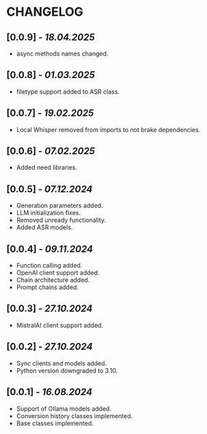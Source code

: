 # CHANGELOG

## [0.0.9] - *18.04.2025*
- async methods names changed.

## [0.0.8] - *01.03.2025*
- filetype support added to ASR class.

## [0.0.7] - *19.02.2025*
- Local Whisper removed from imports to not brake dependencies.

## [0.0.6] - *07.02.2025*
- Added need libraries.

## [0.0.5] - *07.12.2024*
- Generation parameters added.
- LLM initialization fixes.
- Removed unready functionality.
- Added ASR models.

## [0.0.4] - *09.11.2024*
- Function calling added.
- OpenAI client support added.
- Chain architecture added.
- Prompt chains added.

## [0.0.3] - *27.10.2024*
- MistralAI client support added.

## [0.0.2] - *27.10.2024*
- Sync clients and models added.
- Python version downgraded to 3.10.

## [0.0.1] - *16.08.2024*
- Support of Ollama models added.
- Conversion history classes implemented.
- Base classes implemented.
